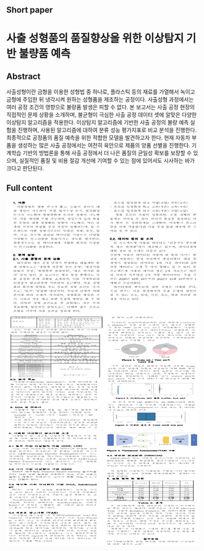 ## Short paper


# 사출 성형품의 품질향상을 위한 이상탐지 기반 불량품 예측

## Abstract
사출성형이란 금형을 이용한 성형법 중 하나로, 플라스틱 등의 재료를 가열해서 녹이고 금형에 주입한 뒤 냉각시켜 원하는 성형품을 제조하는 공정이다. 사출성형 과정에서는 여러 공정 조건의 영향으로 불량품 발생은 피할 수 없다. 본 보고서는 사출 공정 현장의 직접적인 문제 상황을 소개하며, 불균형이 극심한 사출 공정 데이터 셋에 알맞은 다양한 이상탐지 알고리즘을 적용한다. 이상탐지 알고리즘에 기반한 사출 공정의 불량 예측 실험을 진행하며, 사용된 알고리즘에 대하여 분류 성능 평가지표로 비교 분석을 진행한다. 최종적으로 공정품의 품질 예측을 위한 적합한 모델을 발견하고자 한다. 현재 자동차 부품을 생성하는 많은 사출 공정에서는 여전히 육안으로 제품의 양품 선별을 진행한다. 기계학습 기반의 방법론을 통해 사출 공정에서 더 나은 품질의 균일성 확보를 보장할 수 있으며, 실질적인 품질 및 비용 절감 개선에 기여할 수 있는 점에 있어서도 시사하는 바가 크다고 판단된다.

## Full content
<img src=./imgs/1.png width="900" height="300" />
<img src=./imgs/2.png width="900" height="300" />
<img src=./imgs/3.png width="900" height="300" />
